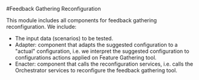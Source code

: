 #Feedback Gathering Reconfiguration 

This module includes all components for feedback gathering reconfiguration.
We include:
- The input data (scenarios) to be tested.
- Adapter: component that adapts the suggested configuration to a "actual" configuration, i.e. we interpret the suggested configuration to configurations actions applied on Feature Gathering tool.
- Enacter: component that calls the reconfiguration services, i.e. calls the Orchestrator services to reconfigure the feedback gathering tool. 
